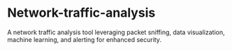 # Network-traffic-analysis
A network traffic analysis tool leveraging packet sniffing, data visualization, machine learning, and alerting for enhanced security.
